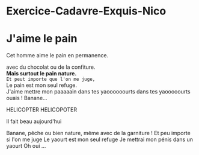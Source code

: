 # Exercice-Cadavre-Exquis-Nico

# J'aime le pain
Cet homme aime le pain en permanence.

avec du chocolat ou de la confiture.<br>
**Mais surtout le pain nature.**<br>
```Et peut importe que l'on me juge,```<br>
Le pain est mon seul refuge.<br>
J'aime mettre mon paaaaain dans tes yaoooooourts dans tes yaooooourts ouais !
Banane...

HELICOPTER HELICOPOTER

Il fait beau aujourd'hui

Banane, pêche ou bien nature, même avec de la garniture ! Et peu importe si l'on me juge Le yaourt est mon seul refuge Je mettrai mon pénis dans un yaourt Oh oui ...


